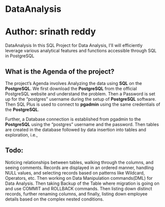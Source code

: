 # DataAnalysis
# Author: srinath reddy

DataAnalysis In this SQL Project for Data Analysis, I'll will efficiently leverage various analytical features and functions accessible through SQL in PostgreSQL

## What is the Agenda of the project?

The project’s Agenda involves Analyzing the data using **SQL** on the **PostgreSQL**. We first download the **PostgreSQL** from the official PostgreSQL website and understand the problem. Then a Password is set up for the “postgres” username during the setup of **PostgreSQL** software. Then SQL Plus is used to connect to **pgadmin** using the same credentials of the **PostgreSQL**. 

Further, a Database connection is established from pgadmin to the **PostgreSQL** using the “postgres” username and the password. Then tables are created in the database followed by data insertion into tables and exploration, i.e., 

## Todo:

Noticing relationships between tables, walking through the columns, and seeing comments. 
Records are displayed in an ordered manner, handling NULL values, and selecting records based on patterns like Wildcard, Operators, etc. 
Then working on Data Manipulation commands(DML) for Data Analysis. 
Then taking Backup of the Table where migration is going on and use COMMIT and ROLLBACK commands. 
Then listing down distinct records, further renaming columns, and finally, listing down employee details based on the complex nested conditions.
